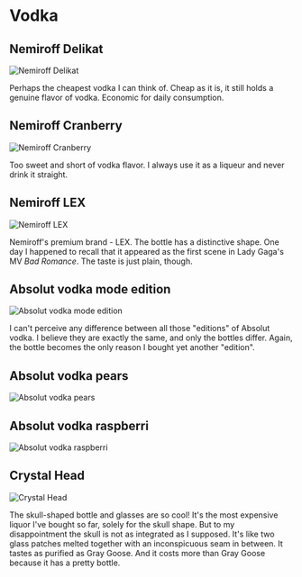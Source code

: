 # Vodka

## Nemiroff Delikat

![Nemiroff Delikat](nemiroff.delikat.jpeg)

Perhaps the cheapest vodka I can think of. Cheap as it is, it still holds a genuine flavor of vodka. Economic for daily consumption.

## Nemiroff Cranberry

![Nemiroff Cranberry](nemiroff.cranberry.jpeg)

Too sweet and short of vodka flavor. I always use it as a liqueur and never drink it straight.

## Nemiroff LEX

![Nemiroff LEX](nemiroff.lex.jpeg)

Nemiroff's premium brand - LEX. The bottle has a distinctive shape. One day I happened to recall that it appeared as the first scene in Lady Gaga's MV *Bad Romance*. The taste is just plain, though.

## Absolut vodka mode edition

![Absolut vodka mode edition](absolut.mode.jpeg)

I can't perceive any difference between all those "editions" of Absolut vodka. I believe they are exactly the same, and only the bottles differ. Again, the bottle becomes the only reason I bought yet another "edition".

## Absolut vodka pears

![Absolut vodka pears](absolut.pears.jpeg)


## Absolut vodka raspberri

![Absolut vodka raspberri](absolut.raspberri.jpeg)

## Crystal Head

![Crystal Head](crystalhead.jpeg)

The skull-shaped bottle and glasses are so cool! It's the most expensive liquor I've bought so far, solely for the skull shape. But to my disappointment the skull is not as integrated as I supposed. It's like two glass patches melted together with an inconspicuous seam in between. It tastes as purified as Gray Goose. And it costs more than Gray Goose because it has a pretty bottle.
